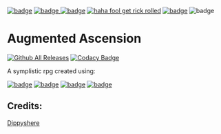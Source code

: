 [![badge](https://img.shields.io/badge/Made%20with-Python-1f425f.svg)](https://www.python.org/)
[![badge](https://img.shields.io/badge/A%20jean1398reborn-project-informational)
](https://www.github.com/jean1398reborn)
[![badge](https://img.shields.io/badge/Completely-Horrid-critical)](https://www.youtube.com/watch?v=dQw4w9WgXcQ)
[![haha fool get rick rolled](https://img.shields.io/static/v1?label=Build&message=Functional&color=sucess)](https://www.youtube.com/watch?v=bAgmGZ9iQ2Y)
[![badge](https://img.shields.io/static/v1?label=Bugs&message=0&color=critical)](https://www.youtube.com/watch?v=8GW6sLrK40k)
![badge](https://img.shields.io/github/repo-size/jean1398reborn/Augmented?label=Repository%20Size)

Augmented Ascension
======
[![Github All Releases](https://img.shields.io/github/downloads/jean1398reborn/Augmented/total.svg)]()
[![Codacy Badge](https://api.codacy.com/project/badge/Grade/38bb51c80f964ab09609e5f1aad16c9d)](https://www.codacy.com/manual/jean1398reborn/Augmented?utm_source=github.com&amp;utm_medium=referral&amp;utm_content=jean1398reborn/Augmented&amp;utm_campaign=Badge_Grade)


A symplistic rpg created using:


[![badge](https://img.shields.io/static/v1?label=Module&message=Pygame&color=informational)](https://www.pygame.org/news)
[![badge](https://img.shields.io/static/v1?label=Module&message=Random&color=informational)](https://docs.python.org/3/library/random.html)
[![badge](https://img.shields.io/static/v1?label=Module&message=Sys&color=informational)](https://docs.python.org/3/library/sys.html)
[![badge](https://img.shields.io/static/v1?label=Program&message=Illustrator&color=important)](http://www.adobe.com/illustratorl)


Credits:
-----
[Dippyshere](https://github.com/dippyshere)<br>
